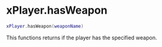 # xPlayer.hasWeapon

```lua
xPlayer.hasWeapon(weaponName)
```

This functions returns if the player has the specified weapon.
